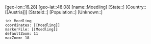 ﻿---
location: [48.08,16.28]
mapzoom: [7,12] 
mapmarker: city 
type: City
tags:
- geo/City


SpocWebEntityId: 32694
isDeleted: false
confidential: public

---
[geo-lon::16.28]
[geo-lat::48.08]
[name::Moedling]
[State::]
[Country::[[Austria]]]
[StateId::]
[Population::]
[Unknown::]


```leaflet
id: Moedling
coordinates: [[Moedling]]
markerFile: [[Moedling]]
defaultZoom: 11 
maxZoom: 18
```
